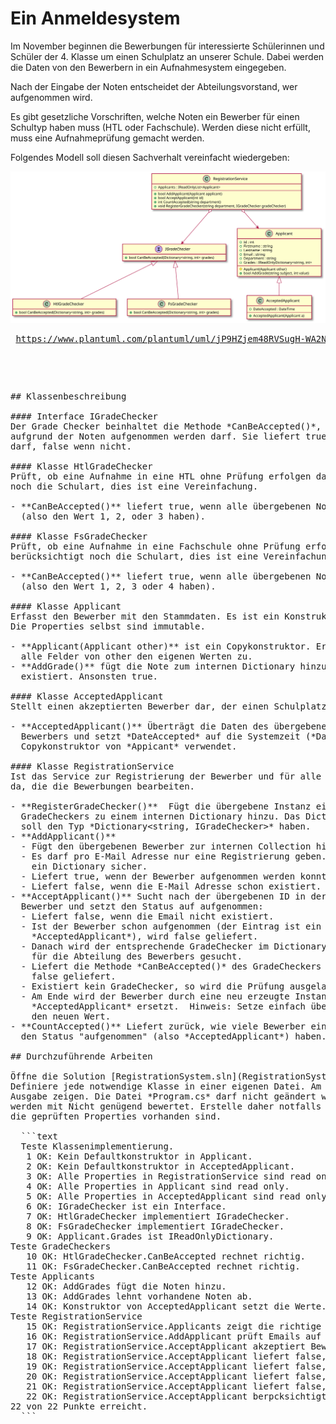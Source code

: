 # Ein Anmeldesystem

Im November beginnen die Bewerbungen für interessierte Schülerinnen und Schüler
der 4. Klasse um einen Schulplatz an unserer Schule. Dabei werden die Daten von den
Bewerbern in ein Aufnahmesystem eingegeben.

Nach der Eingabe der Noten entscheidet der Abteilungsvorstand, wer aufgenommen wird.

Es gibt gesetzliche Vorschriften, welche Noten ein Bewerber für einen Schultyp haben muss
(HTL oder Fachschule). Werden diese nicht erfüllt, muss eine Aufnahmeprüfung gemacht werden.

Folgendes Modell soll diesen Sachverhalt vereinfacht wiedergeben:

![](klassenmodell.svg)
<sup><pre>
https://www.plantuml.com/plantuml/uml/jP9HZjem48RVSugH-WA2N00X10sbHQfKYVO2Wps0kuuTsHCajBjttus30uQiUDbz0ez___ddcvbxHiTrgRE3aWHKLdo2dI8jVPO9ZTx3eggq4cWOikSC062qKiwpmP9W0fwTClks_XjxopzALFgcjgGA7PTa-ERYfqD9_hsutX3AFqQVbagmiWRTQTeAnw0Cpu8yp_Fm-wqBERZ4jNmWDsnjjzPgM4WPx0Uj3_Xw-vy41pyuegvfcBrsRGj15PFi_6BtIsIAbp21vlXFbPJa6KL1NouCNxbJG5vN-SlimZicsT1UUNROKFXBxgW4nIoTDY5MMAqfG9jsWfHNvD6VB_vBs8MudIWYf6QsPrr3iR2ruTXQ5CauxEXuj4gUso8NHb8SI3oHktynXlMr0FPNXy2nXmxOF9-bxpwI9RYLON8x59I-FSE6mA50yvsw1XyjQHlN3m4kY_MBTO_xw9FSL_vBp6z2nrrDEQtyOysSZAnB_GO0
<pre></sup>

## Klassenbeschreibung

#### Interface IGradeChecker
Der Grade Checker beinhaltet die Methode *CanBeAccepted()*, die feststellt, ob ein Bewerber
aufgrund der Noten aufgenommen werden darf. Sie liefert true, wenn der Bewerber aufgenommen werden
darf, false wenn nicht.

#### Klasse HtlGradeChecker
Prüft, ob eine Aufnahme in eine HTL ohne Prüfung erfolgen darf. Die echte Regelung berücksichtigt
noch die Schulart, dies ist eine Vereinfachung.

- **CanBeAccepted()** liefert true, wenn alle übergebenen Noten besser als 4 sind
  (also den Wert 1, 2, oder 3 haben).

#### Klasse FsGradeChecker
Prüft, ob eine Aufnahme in eine Fachschule ohne Prüfung erfolgen darf. Die echte Regelung
berücksichtigt noch die Schulart, dies ist eine Vereinfachung.

- **CanBeAccepted()** liefert true, wenn alle übergebenen Noten positiv sind
  (also den Wert 1, 2, 3 oder 4 haben).

#### Klasse Applicant
Erfasst den Bewerber mit den Stammdaten. Es ist ein Konstruktor für alle Werte zu definieren.
Die Properties selbst sind immutable.

- **Applicant(Applicant other)** ist ein Copykonstruktor. Er muss protected sein und weist einfach
  alle Felder von other den eigenen Werten zu.
- **AddGrade()** fügt die Note zum internen Dictionary hinzu. Liefert false, wenn die Note schon
  existiert. Ansonsten true.

#### Klasse AcceptedApplicant
Stellt einen akzeptierten Bewerber dar, der einen Schulplatz bekommen hat.

- **AcceptedApplicant()** Überträgt die Daten des übergebenen
  Bewerbers und setzt *DateAccepted* auf die Systemzeit (*DateTime.UtcNow*). Dabei wird der
  Copykonstruktor von *Appicant* verwendet.

#### Klasse RegistrationService
Ist das Service zur Registrierung der Bewerber und für alle Methoden
da, die die Bewerbungen bearbeiten.

- **RegisterGradeChecker()**  Fügt die übergebene Instanz eines
  GradeCheckers zu einem internen Dictionary hinzu. Das Dictionary
  soll den Typ *Dictionary&lt;string, IGradeChecker&gt;* haben.
- **AddApplicant()** 
  - Fügt den übergebenen Bewerber zur internen Collection hinzu. 
  - Es darf pro E-Mail Adresse nur eine Registrierung geben. Stelle dies z. B. durch
    ein Dictionary sicher.
  - Liefert true, wenn der Bewerber aufgenommen werden konnte.
  - Liefert false, wenn die E-Mail Adresse schon existiert.
- **AcceptApplicant()** Sucht nach der übergebenen ID in der Liste der
  Bewerber und setzt den Status auf aufgenommen: 
  - Liefert false, wenn die Email nicht existiert. 
  - Ist der Bewerber schon aufgenommen (der Eintrag ist ein 
    *AcceptedApplicant*), wird false geliefert. 
  - Danach wird der entsprechende GradeChecker im Dictionary
    für die Abteilung des Bewerbers gesucht. 
  - Liefert die Methode *CanBeAccepted()* des GradeCheckers false, wird 
    false geliefert.
  - Existiert kein GradeChecker, so wird die Prüfung ausgelassen.
  - Am Ende wird der Bewerber durch eine neu erzeugte Instanz von
    *AcceptedApplicant* ersetzt.  Hinweis: Setze einfach über den Indexer des Dictionaries
    den neuen Wert.
- **CountAccepted()** Liefert zurück, wie viele Bewerber einer Abteilung
  den Status "aufgenommen" (also *AcceptedApplicant*) haben.

## Durchzuführende Arbeiten

Öffne die Solution [RegistrationSystem.sln](RegistrationSystem) im Ordner *RegistrationSystem*.
Definiere jede notwendige Klasse in einer eigenen Datei. Am Ende muss das Testprogramm folgende
Ausgabe zeigen. Die Datei *Program.cs* darf nicht geändert werden. Programme, die nicht kompilieren,
werden mit Nicht genügend bewertet. Erstelle daher notfalls eine Klasse mit Default Properties, damit
die geprüften Properties vorhanden sind.

  ```text
  Teste Klassenimplementierung.
   1 OK: Kein Defaultkonstruktor in Applicant.
   2 OK: Kein Defaultkonstruktor in AcceptedApplicant.
   3 OK: Alle Properties in RegistrationService sind read only.
   4 OK: Alle Properties in Applicant sind read only.
   5 OK: Alle Properties in AcceptedApplicant sind read only.
   6 OK: IGradeChecker ist ein Interface.
   7 OK: HtlGradeChecker implementiert IGradeChecker.
   8 OK: FsGradeChecker implementiert IGradeChecker.
   9 OK: Applicant.Grades ist IReadOnlyDictionary<string, int>.
Teste GradeCheckers
   10 OK: HtlGradeChecker.CanBeAccepted rechnet richtig.
   11 OK: FsGradeChecker.CanBeAccepted rechnet richtig.
Teste Applicants
   12 OK: AddGrades fügt die Noten hinzu.
   13 OK: AddGrades lehnt vorhandene Noten ab.
   14 OK: Konstruktor von AcceptedApplicant setzt die Werte.
Teste RegistrationService
   15 OK: RegistrationService.Applicants zeigt die richtige Anzahl an Bewerbern.
   16 OK: RegistrationService.AddApplicant prüft Emails auf Eindeutigkeit.
   17 OK: RegistrationService.AcceptApplicant akzeptiert Bewerber mit ausreichenden Noten.
   18 OK: RegistrationService.AcceptApplicant liefert false, wenn die Email nicht existiert.
   19 OK: RegistrationService.AcceptApplicant liefert false, wenn der Bewerber schon akzeptiert wurde.
   20 OK: RegistrationService.AcceptApplicant liefert false, wenn die Noten für die HTL nicht passen.
   21 OK: RegistrationService.AcceptApplicant liefert false, wenn die Noten für die FS nicht passen.
   22 OK: RegistrationService.AcceptApplicant berpcksichtigt keine Noten, wenn kein GradeChecker für die Abteilung definiert wurde.
22 von 22 Punkte erreicht.
  ```